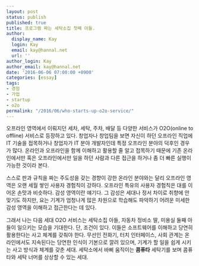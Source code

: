 ```yaml
---
layout: post
status: publish
published: true
title: 프로그램 짜는 세탁소집 첫째 아들.
author:
  display_name: Kay
  login: Kay
  email: kay@hannal.net
  url: ''
author_login: Kay
author_email: kay@hannal.net
date: '2016-06-06 07:00:00 +0900'
categories: [essay]
tags:
- 경험
- 가업
- startup
- o2o
permalink: "/2016/06/who-starts-up-o2o-service/"
---
```


오프라인 영역에서 이뤄지던 세차, 세탁, 주차, 배달 등 다양한 서비스가 O2O(online to offline) 서비스로 등장하고 있다. 창업자나 창업팀을 보면 자신이 하던 오프라인 직업에 IT 기술을 접목하거나 창업자가 IT 분야 개발자인데 특정 오프라인 분야의 덕후인 경우가 많다. 온라인과 오프라인을 함께 이해하고 활용할 줄 알고 접목하기 때문에 기존 온라인에서만 혹은 오프라인에서만 일을 하던 사람과 다른 접근을 하거나 좀 더 빠른 실행이 가능한 것이라 본다.

스스로 판과 규칙을 짜는 주도성을 갖는 경향이 강한 온라인 분야와는 달리 오프라인 영역은 오랜 세월 쌓인 사용자 경험칙이 강하다. 오프라인 특유의 사용자 경험칙은 대를 이어온 손맛과 비슷하다. 감성 영역이란 얘기다. 그 감성은 세대나 정서 차이로 취향에 안 맞기도 하지만, 요는 기계가 엄청나게 많은 차원으로 학습해도 파악하기 어려운 미세한 감성 영역을 이해하고 접근한다는 데 있다.

그래서 나는 다음 세대 O2O 서비스는 세탁소집 아들, 자동차 정비소 딸, 미용실 둘째 아들이 일으키는 모습을 기대한다. 단, 조건이 있다. 이들은 소프트웨어를 이해하고 당연히 활용한다는 사고 체계를 갖춰야 한다. 무선인 전화기, 터치 인터페이스, 사회 관계는 온라인에서도 지속된다는 당연한 인식이 기본으로 깔려 있으며, 기계가 할 일을 쉽게 시키는 사고 방식과 체계를 갖춘 세대. 세탁소에서 바삐 움직이는 **콤퓨타** 세탁기를 보며 콤퓨타와 세탁 너머를 상상할 수 있는 세대.
